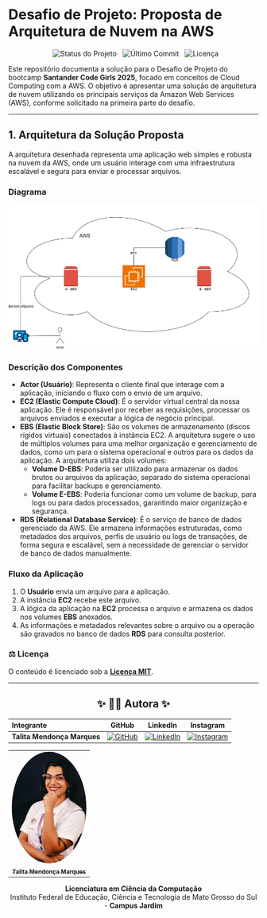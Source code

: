# Desafio de Projeto:  Proposta de Arquitetura de Nuvem na AWS
<p align="center">
  <img alt="Status do Projeto" src="https://img.shields.io/badge/status-concluído-brightgreen">
  <img alt="Último Commit" src="https://img.shields.io/github/last-commit/skyzinha-chan/desafio1_Santander-Code-Girls-2025">
  <img alt="Licença" src="https://img.shields.io/github/license/skyzinha-chan/desafio1_Santander-Code-Girls-2025">
</p>

Este repositório documenta a solução para o Desafio de Projeto do bootcamp **Santander Code Girls 2025**, focado em conceitos de Cloud Computing com a AWS. O objetivo é apresentar uma solução de arquitetura de nuvem utilizando os principais serviços da Amazon Web Services (AWS), conforme solicitado na primeira parte do desafio.

---
## 1. Arquitetura da Solução Proposta

A arquitetura desenhada representa uma aplicação web simples e robusta na nuvem da AWS, onde um usuário interage com uma infraestrutura escalável e segura para enviar e processar arquivos.


### Diagrama

![Diagrama da Arquitetura AWS](https://github.com/skyzinha-chan/desafio1_Santander-Code-Girls-2025/blob/57b7c4224ab26a75052f8f0270a1d09051952cfb/images/desafio1_Santander%20Code%20Girls%20-%202025.png) 

### Descrição dos Componentes

* **Actor (Usuário)**: Representa o cliente final que interage com a aplicação, iniciando o fluxo com o envio de um arquivo.
* **EC2 (Elastic Compute Cloud)**: É o servidor virtual central da nossa aplicação. Ele é responsável por receber as requisições, processar os arquivos enviados e executar a lógica de negócio principal.
* **EBS (Elastic Block Store)**: São os volumes de armazenamento (discos rígidos virtuais) conectados à instância EC2. A arquitetura sugere o uso de múltiplos volumes para uma melhor organização e gerenciamento de dados, como um para o sistema operacional e outros para os dados da aplicação.
A arquitetura utiliza dois volumes:
    * **Volume D-EBS**: Poderia ser utilizado para armazenar os dados brutos ou arquivos da aplicação, separado do sistema operacional para facilitar backups e gerenciamento.
    * **Volume E-EBS**: Poderia funcionar como um volume de backup, para logs ou para dados processados, garantindo maior organização e segurança.
* **RDS (Relational Database Service)**: É o serviço de banco de dados gerenciado da AWS. Ele armazena informações estruturadas, como metadados dos arquivos, perfis de usuário ou logs de transações, de forma segura e escalável, sem a necessidade de gerenciar o servidor de banco de dados manualmente.


### Fluxo da Aplicação

1.  O **Usuário** envia um arquivo para a aplicação.
2.  A instância **EC2** recebe este arquivo.
3.  A lógica da aplicação na **EC2** processa o arquivo e armazena os dados nos volumes **EBS** anexados.
4.  As informações e metadados relevantes sobre o arquivo ou a operação são gravados no banco de dados **RDS** para consulta posterior.

### ⚖️ Licença

O conteúdo é licenciado sob a **[Licença MIT](LICENSE)**.

---
<div align="center">

## **✨ 🧑‍💻 Autora ✨**

| Integrante                  |                                                      GitHub                                                      |                                                                  LinkedIn                                                                  |                                                             Instagram                                                             |
| :-------------------------- | :--------------------------------------------------------------------------------------------------------------: | :----------------------------------------------------------------------------------------------------------------------------------------: | :-------------------------------------------------------------------------------------------------------------------------------: |
| **Talita Mendonça Marques** | [![GitHub](https://img.shields.io/badge/GitHub-181717?style=flat&logo=github)](https://github.com/skyzinha-chan) | [![LinkedIn](https://img.shields.io/badge/LinkedIn-0077B5?style=flat&logo=linkedin)](https://www.linkedin.com/in/talita-mendonca-marques/) | [![Instagram](https://img.shields.io/badge/Instagram-E4405F?style=flat&logo=instagram)](https://www.instagram.com/skyzinha_chan/) |

</div>



<div align="center">

<table>
  <tr>
    <td align="center">
      <a href="https://github.com/skyzinha-chan">
        <img src="./assets/talita-mendonca.jpg" width="150px;" alt="Foto de Talita Mendonça Marques" style="border-radius:50%;"/>
        <br />
        <sub><b>Talita Mendonça Marques</b></sub>
      </a>
    </td>
    
  </tr>
</table>

**Licenciatura em Ciência da Computação**
<br>
Instituto Federal de Educação, Ciência e Tecnologia de Mato Grosso do Sul - **Campus Jardim**

</div>